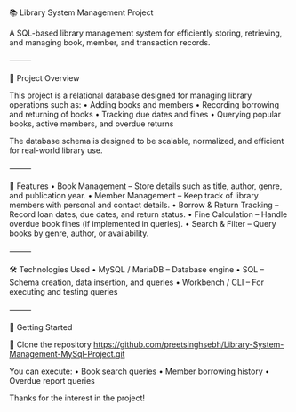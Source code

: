 📚 Library System Management Project

A SQL-based library management system for efficiently storing, retrieving, and managing book, member, and transaction records.

⸻

📌 Project Overview

This project is a relational database designed for managing library operations such as:
	•	Adding books and members
	•	Recording borrowing and returning of books
	•	Tracking due dates and fines
	•	Querying popular books, active members, and overdue returns

The database schema is designed to be scalable, normalized, and efficient for real-world library use.

⸻

📂 Features
	•	Book Management – Store details such as title, author, genre, and publication year.
	•	Member Management – Keep track of library members with personal and contact details.
	•	Borrow & Return Tracking – Record loan dates, due dates, and return status.
	•	Fine Calculation – Handle overdue book fines (if implemented in queries).
	•	Search & Filter – Query books by genre, author, or availability.

⸻

🛠️ Technologies Used
	•	MySQL / MariaDB – Database engine
	•	SQL – Schema creation, data insertion, and queries
	•	Workbench / CLI – For executing and testing queries

⸻

🚀 Getting Started

🌟 Clone the repository
https://github.com/preetsinghsebh/Library-System-Management-MySql-Project.git

You can execute:
	•	Book search queries
	•	Member borrowing history
	•	Overdue report queries

 Thanks for the interest in the project!
